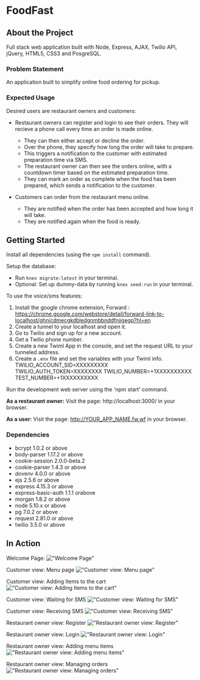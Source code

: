# FoodFast

## About the Project
Full stack web application built with Node, Express, AJAX, Twilio API, jQuery, HTML5, CSS3 and PosgreSQL.

### Problem Statement

An application built to simplify online food ordering for pickup.

### Expected Usage

Desired users are restaurant owners and customers:
- Restaurant owners can register and login to see their orders. They will recieve a phone call every time an order is made online.
  - They can then either accept or decline the order.
  - Over the phone, they specify how long the order will take to prepare.
  - This triggers a notification to the customer with estimated preparation time via SMS.
  - The restaurant owner can then see the orders online, with a countdown timer based on the estimated preparation time.
  - They can mark an order as complete when the food has been prepared, which sends a notification to the customer.

- Customers can order from the restaurant menu online.
  - They are notified when the order has been accepted and how long it will take.
  - They are notified again when the food is ready.

## Getting Started
Install all dependencies (using the `npm install` command).

Setup the database:
  - Run `knex migrate:latest` in your terminal.
  - Optional: Set up dummy-data by running `knex seed:run` in your terminal.

To use the voice/sms features:
1. Install the google chrome extension, Forward : https://chrome.google.com/webstore/detail/forward-link-to-localhost/ghnicdmecgkdbledgnmbbnddfnjjgegp?hl=en
2. Create a tunnel to your localhost and open it.
3. Go to Twilio and sign up for a new account.
4. Get a Twilio phone number.
5. Create a new Twiml App in the console, and set the request URL to your tunneled address.
6. Create a `.env` file and set the variables with your Twiml info.
  TWILIO_ACCOUNT_SID=XXXXXXXXX
  TWILIO_AUTH_TOKEN=XXXXXXXX
  TWILIO_NUMBER=+1XXXXXXXXXX
  TEST_NUMBER=+1XXXXXXXXXX


Run the development web server using the 'npm start' command.

**As a restaurant owner:**
Visit the page: http://localhost:3000/ in your browser.

**As a user:**
Visit the page: http://YOUR_APP_NAME.fw.wf in your browser.


### Dependencies
- bcrypt 1.0.2 or above
- body-parser 1.17.2 or above
- cookie-session 2.0.0-beta.2
- cookie-parser 1.4.3 or above
- dovenv 4.0.0 or above
- ejs 2.5.6 or above
- express 4.15.3 or above
- express-basic-auth 1.1.1 orabove
- morgan 1.8.2 or above
- node 5.10.x or above
- pg 7.0.2 or above
- request 2.81.0 or above
- twilio 3.5.0 or above

## In Action


Welcome Page:
!["Welcome Page"](https://github.com/gitmihalis/Option-7-Food-Pick-up-Ordering/blob/master/public/images/welcome_page.png?raw=true)

Customer view: Menu page
!["Customer view: Menu page"](https://github.com/gitmihalis/Option-7-Food-Pick-up-Ordering/blob/master/public/images/client_main_page.png?raw=true)

Customer view: Adding Items to the cart
!["Customer view: Adding Items to the cart"](https://github.com/gitmihalis/Option-7-Food-Pick-up-Ordering/blob/master/public/images/client_adding_items.png?raw=true)


Customer view: Waiting for SMS
!["Customer view: Waiting for SMS"](https://github.com/gitmihalis/Option-7-Food-Pick-up-Ordering/blob/master/public/images/client_waiting_for_SMS.png?raw=true)


Customer view: Receiving SMS
!["Customer view: Receiving SMS"](https://github.com/gitmihalis/Option-7-Food-Pick-up-Ordering/blob/master/public/images/twilio_SMS_message.jpg?raw=true)


Restaurant owner view: Register
!["Restaurant owner view: Register"](https://github.com/gitmihalis/Option-7-Food-Pick-up-Ordering/blob/master/public/images/manager_register_page.png?raw=true)

Restaurant owner view: Login
!["Restaurant owner view: Login"](https://github.com/gitmihalis/Option-7-Food-Pick-up-Ordering/blob/master/public/images/manager_login_page.png?raw=true)

Restaurant owner view: Adding menu items
!["Restaurant owner view: Adding menu items"](https://github.com/gitmihalis/Option-7-Food-Pick-up-Ordering/blob/master/public/images/manager_add_menu_item_page.png?raw=true)

Restaurant owner view: Managing orders
!["Restaurant owner view: Managing orders"](https://github.com/gitmihalis/Option-7-Food-Pick-up-Ordering/blob/master/public/images/manager_orders_list_2.png?raw=true)




